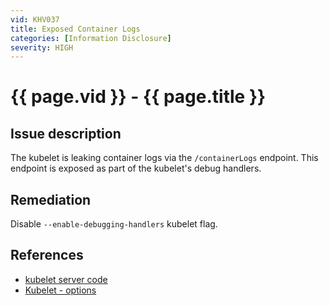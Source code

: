```yaml
---
vid: KHV037
title: Exposed Container Logs
categories: [Information Disclosure]
severity: HIGH
---
```


# {{ page.vid }} - {{ page.title }}

## Issue description

The kubelet is leaking container logs via the `/containerLogs` endpoint. This endpoint is exposed as part of the kubelet's debug handlers.


## Remediation

Disable `--enable-debugging-handlers` kubelet flag.

## References

- [kubelet server code](https://github.com/kubernetes/kubernetes/blob/4a6935b31fcc4d1498c977d90387e02b6b93288f/pkg/kubelet/server/server.go)
- [Kubelet - options](https://kubernetes.io/docs/reference/command-line-tools-reference/kubelet/#options)